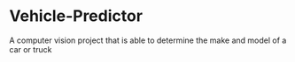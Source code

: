 # Vehicle-Predictor
A computer vision project that is able to determine the make and model of a car or truck
